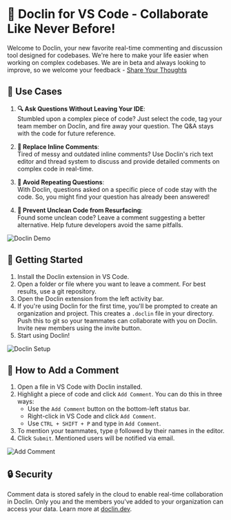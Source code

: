 # 🚀 Doclin for VS Code - Collaborate Like Never Before!

Welcome to Doclin, your new favorite real-time commenting and discussion tool designed for codebases. We're here to make your life easier when working on complex codebases. We are in beta and always looking to improve, so we welcome your feedback - [Share Your Thoughts](https://forms.gle/dHpZAUf2qY4vsChZ8)

## 🌟 Use Cases

1. **🔍 Ask Questions Without Leaving Your IDE**:\
   Stumbled upon a complex piece of code? Just select the code, tag your team member on Doclin, and fire away your question. The Q&A stays with the code for future reference.

2. **💬 Replace Inline Comments**:\
   Tired of messy and outdated inline comments? Use Doclin's rich text editor and thread system to discuss and provide detailed comments on complex code in real-time.

3. **🔁 Avoid Repeating Questions**:\
   With Doclin, questions asked on a specific piece of code stay with the code. So, you might find your question has already been answered!

4. **🧹 Prevent Unclean Code from Resurfacing**:\
   Found some unclean code? Leave a comment suggesting a better alternative. Help future developers avoid the same pitfalls.

![Doclin Demo](https://github.com/doclin-dev/landingpage-build/blob/main/assets/doclinDemo.gif?raw=true)

## 🚀 Getting Started

1. Install the Doclin extension in VS Code.
2. Open a folder or file where you want to leave a comment. For best results, use a git repository.
3. Open the Doclin extension from the left activity bar.
4. If you're using Doclin for the first time, you'll be prompted to create an organization and project. This creates a `.doclin` file in your directory. Push this to git so your teammates can collaborate with you on Doclin. Invite new members using the invite button.
5. Start using Doclin!

![Doclin Setup](https://github.com/doclin-dev/landingpage-build/blob/main/assets/doclinSetup.gif?raw=true)

## 📝 How to Add a Comment

1. Open a file in VS Code with Doclin installed.
2. Highlight a piece of code and click `Add Comment`. You can do this in three ways:
   - Use the `Add Comment` button on the bottom-left status bar.
   - Right-click in VS Code and click `Add Comment`.
   - Use `CTRL + SHIFT + P` and type in `Add Comment`.
3. To mention your teammates, type `@` followed by their names in the editor.
4. Click `Submit`. Mentioned users will be notified via email.

![Add Comment](https://github.com/doclin-dev/landingpage-build/blob/main/assets/doclinDemo.gif?raw=true)

## 🔒 Security

Comment data is stored safely in the cloud to enable real-time collaboration in Doclin. Only you and the members you've added to your organization can access your data. Learn more at [doclin.dev](https://doclin.dev).
